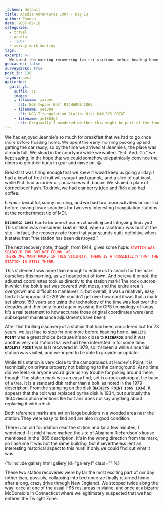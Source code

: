 ```yaml
---
_schema: default
title: Acadia Adventures 2007 - Day 13
author: Zhanna
date: 2007-09-18
categories:
  - travel
  - acadia
  - '2007'
  - survey mark hunting
tags:
excerpt: >- 
  We spent the morning recovering two tri-stations before heading home.
geocaches: false
surveymarks: true
post_id: 138
layout: post
galleries:
  gallery1:
    suffix: cs
    images:
    - filename: pe1885
      alt: NGS Copper Bolt RICHARDS 1865
    - filename: pe1884
      alt: NGS Triangulation Station Disk HADLEYS POINT
    - filename: pe1884g2
      alt: Originally I wondered whether this might be part of the foundation from the house mentioned in the 1865 description. It seems it cannot be, since it's in the wrong direction, but it's still picturesque and neat!      
---
```


<!-- Breakfast at Jeannie's one last time: fresh fruit with yogurt and granola, toast; pancakes, bacon (R), corned beef hash, cranberry juice and coffee.  Had to wait a while to get in and were making faces at people to get them to leave.  ;~)  Packed up and left, but on the way back did RICHARDS and HADLEYS POINT.  Stopped along the way twice, once still in Maine and then bizarre experience at McD's in CT.  I drove home from this point. -->

We had enjoyed Jeannie's so much for breakfast that we had to go once more before heading home. We spent the early morning packing up and getting the car ready, so by the time we arrived at Jeannie's, the place was already full. We stood in the courtyard while we waited. "Eat. And. Go." we kept saying, in the hope that we could somehow telepathically convince the diners to get their butts in gear and move on. :grin:

Breakfast was filling enough that we knew it would keep us going all day. I had a bowl of fresh fruit with yogurt and granola, and a slice of oat toast, while Rich had an order or pancakces with bacon. We shared a plate of corned beef hash. To drink, we had cranberry juice and Rich also had coffee.

It was a beautiful, sunny morning, and we had two more activities on our list before leaving town: searches for two very interesting triangulation stations at the northernmost tip of MDI.

**`RICHARDS 1865`** has to be one of our most exciting and intriguing finds yet! This station was considered **Lost** in 1934, when a racetrack was built at the site—in fact, the recovery note from that year sounds quite definitive when it states that "the station has been destroyed." 

The next recovery note, though, from 1944, gives some hope: <code style="color: red;">STATION WAS SEARCHED FOR BUT NOT FOUND. AS THERE ARE MANY ROCKS IN THIS VICINITY, THERE IS A POSSIBILITY THAT THE STATION IS STILL THERE</code>.

This statement was more than enough to entice us to search for the mark ourselves this morning, as we headed out of town. And believe it or not, the adjusted coordinates took us directly to the station mark! The rock outcrop in which the bolt is set was covered with moss, and the entire area is overgrown and difficult to maneuver in, but overall, it was a relatively easy find at Campground C-20! We couldn't get over how cool it was that a mark set almost 150 years ago using the technology of the time was lost over the decades and then only found again by using the GPS technology of today. It's a real testament to how accurate those original coordinates were (and subsequent maintenance adjustments have been)!

After that thrilling discovery of a station that had been considered lost for 73 years, we just had to stop for one more before heading home. **`HADLEYS POINT`** was a great choice because it's so close to **`RICHARDS`**, and it was another very old station that we had been interested in for some time. **`HADLEYS POINT`** was last recovered in 1979, so it's been a while since this station was visited, and we hoped to be able to provide an update.

While this station is very close to the campgrounds at Hadley's Point, it is technically on private property not belonging to the campground. At no time did we feel like anyone would give us any trouble for poking around there, though. The station mark was an easy find, set in a rock outcrop at the base of a tree. It is a standard disk rather than a bolt, as noted in the 1979 description. From the stamping on the disk (**`HADLEYS POINT 1865 1934`**), it appears that the bolt was replaced by the disk in 1934, but curiously the 1934 description mentions the bolt and does not say anything about replacing it with a disk.

Both reference marks are set on large boulders in a wooded area near the station. They were easy to find and are also in good condition.

There is an old foundation near the station and for a few minutes, I wondered if it might have marked the site of Abraham Richardson's house mentioned in the 1865 description. It's in the wrong direction from the mark, so I assume it was not the same building, but it nevertheless lent an interesting historical aspect to this hunt! If only we could find out what it was.

{% include gallery.html gallery_id="gallery1" class="" %}

These two station recoveries were by far the most exciting part of our day (other than, possibly, collapsing into bed once we finally returned home after a long, crazy drive through New England). We stopped twice along the way: once at one of the usual I-95 rest areas in Maine, and once at a bizarre McDonald's in Connecticut where we legitimately suspected that we had entered the Twilight Zone.